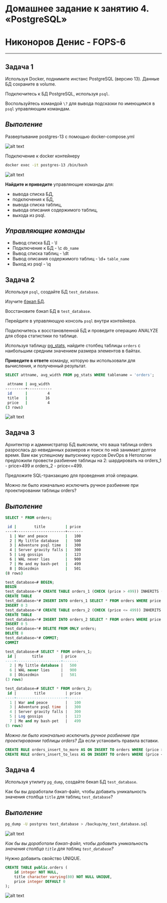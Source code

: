 # Домашнее задание к занятию 4. «PostgreSQL»

# Никоноров Денис - FOPS-6

***

## Задача 1

Используя Docker, поднимите инстанс PostgreSQL (версию 13). Данные БД сохраните в volume.

Подключитесь к БД PostgreSQL, используя `psql`.

Воспользуйтесь командой `\?` для вывода подсказки по имеющимся в `psql` управляющим командам.

## *Выполение*
Развертывание postgres-13 c помощью docker-compose.yml

![alt text](img/1.png)

Подключение к docker контейнеру

```bash
docker exec -it postgres-13 /bin/bash
```
![alt text](img/2.png)


**Найдите и приведите** управляющие команды для:

- вывода списка БД,
- подключения к БД,
- вывода списка таблиц,
- вывода описания содержимого таблиц,
- выхода из psql.

## *Управляющие команды*

* Вывод списка БД - \l
* Подключение к БД - \с `db_name`
* Вывод списка таблиц - \dt
* Вывод описания содержимого таблиц - \d+ `table_name`
* Выход из psql - \q

## Задача 2

Используя `psql`, создайте БД `test_database`.

Изучите [бэкап БД](https://github.com/netology-code/virt-homeworks/tree/virt-11/06-db-04-postgresql/test_data).

Восстановите бэкап БД в `test_database`.

Перейдите в управляющую консоль `psql` внутри контейнера.

Подключитесь к восстановленной БД и проведите операцию ANALYZE для сбора статистики по таблице.

Используя таблицу [pg_stats](https://postgrespro.ru/docs/postgresql/12/view-pg-stats), найдите столбец таблицы `orders` 
с наибольшим средним значением размера элементов в байтах.

**Приведите в ответе** команду, которую вы использовали для вычисления, и полученный результат.

```sql
SELECT attname, avg_width FROM pg_stats WHERE tablename = 'orders';
```
```bash
 attname | avg_width 
---------+-----------
 id      |         4
 title   |        16
 price   |         4
(3 rows)
```

![alt text](img/3.png)

## Задача 3

Архитектор и администратор БД выяснили, что ваша таблица orders разрослась до невиданных размеров и
поиск по ней занимает долгое время. Вам как успешному выпускнику курсов DevOps в Нетологии предложили
провести разбиение таблицы на 2: шардировать на orders_1 - price>499 и orders_2 - price<=499.

Предложите SQL-транзакцию для проведения этой операции.

Можно ли было изначально исключить ручное разбиение при проектировании таблицы orders?

## *Выполение*

```sql
SELECT * FROM orders;
```
```bash
 id |        title         | price 
----+----------------------+-------
  1 | War and peace        |   100
  2 | My little database   |   500
  3 | Adventure psql time  |   300
  4 | Server gravity falls |   300
  5 | Log gossips          |   123
  6 | WAL never lies       |   900
  7 | Me and my bash-pet   |   499
  8 | Dbiezdmin            |   501
(8 rows)
```

```sql
test_database=# BEGIN;
BEGIN
test_database=*# CREATE TABLE orders_1 (CHECK (price > 499)) INHERITS (orders);
CREATE TABLE
test_database=*# INSERT INTO orders_1 SELECT * FROM orders WHERE price > 499;
INSERT 0 3
test_database=*# CREATE TABLE orders_2 (CHECK (price <= 499)) INHERITS (orders);
CREATE TABLE
test_database=*# INSERT INTO orders_2 SELECT * FROM orders WHERE price <= 499;
INSERT 0 5
test_database=*# DELETE FROM ONLY orders;
DELETE 8
test_database=*# COMMIT;
COMMIT
```

```sql
test_database=# SELECT * FROM orders_1;
 id |       title        | price 
----+--------------------+-------
  2 | My little database |   500
  6 | WAL never lies     |   900
  8 | Dbiezdmin          |   501
(3 rows)

test_database=# SELECT * FROM orders_2;
 id |        title         | price 
----+----------------------+-------
  1 | War and peace        |   100
  3 | Adventure psql time  |   300
  4 | Server gravity falls |   300
  5 | Log gossips          |   123
  7 | Me and my bash-pet   |   499
(5 rows)
```
*Можно ли было изначально исключить ручное разбиение при проектировании таблицы orders?*
Да если установить правила вставки.

```sql
CREATE RULE orders_insert_to_more AS ON INSERT TO orders WHERE (price > 499) DO INSTEAD INSERT INTO orders_1 VALUES (NEW.*);
CREATE RULE orders_insert_to_less AS ON INSERT TO orders WHERE (price <= 499) DO INSTEAD INSERT INTO orders_2 VALUES (NEW.*);
```

## Задача 4

Используя утилиту `pg_dump`, создайте бекап БД `test_database`.

Как бы вы доработали бэкап-файл, чтобы добавить уникальность значения столбца `title` для таблиц `test_database`?

## *Выполение*

```bash
pg_dump -U postgres test_database > /backup/my_test_database.sql
```

![alt text](img/4.png)

*Как бы вы доработали бэкап-файл, чтобы добавить уникальность значения столбца `title` для таблиц `test_database`?*

Нужно добавить свойство UNIQUE.

```sql
CREATE TABLE public.orders (
    id integer NOT NULL,
    title character varying(80) NOT NULL UNIQUE,
    price integer DEFAULT 0
);
```
![alt text](img/5.png)